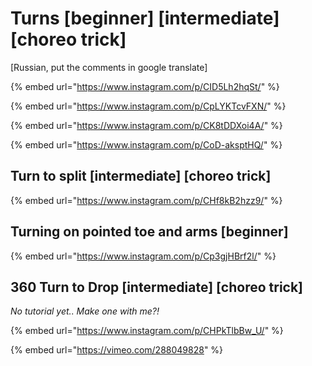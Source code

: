 # Turns \[beginner] \[intermediate] \[choreo trick]

\[Russian, put the comments in google translate]

{% embed url="https://www.instagram.com/p/CID5Lh2hqSt/" %}

{% embed url="https://www.instagram.com/p/CpLYKTcvFXN/" %}

{% embed url="https://www.instagram.com/p/CK8tDDXoi4A/" %}

{% embed url="https://www.instagram.com/p/CoD-aksptHQ/" %}

## Turn to split \[intermediate] \[choreo trick]

{% embed url="https://www.instagram.com/p/CHf8kB2hzz9/" %}

## Turning on pointed toe and arms \[beginner]

{% embed url="https://www.instagram.com/p/Cp3gjHBrf2l/" %}

## 360 Turn to Drop \[intermediate] \[choreo trick]

_No tutorial yet.. Make one with me?!_

{% embed url="https://www.instagram.com/p/CHPkTlbBw_U/" %}

{% embed url="https://vimeo.com/288049828" %}
